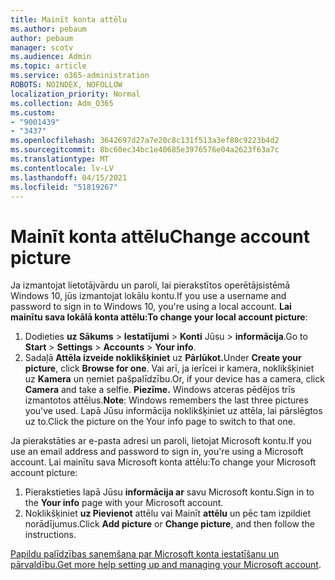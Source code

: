 ```yaml
---
title: Mainīt konta attēlu
ms.author: pebaum
author: pebaum
manager: scotv
ms.audience: Admin
ms.topic: article
ms.service: o365-administration
ROBOTS: NOINDEX, NOFOLLOW
localization_priority: Normal
ms.collection: Adm_O365
ms.custom:
- "9001439"
- "3437"
ms.openlocfilehash: 3642697d27a7e20c8c131f513a3ef80c9223b4d2
ms.sourcegitcommit: 8bc60ec34bc1e40685e3976576e04a2623f63a7c
ms.translationtype: MT
ms.contentlocale: lv-LV
ms.lasthandoff: 04/15/2021
ms.locfileid: "51819267"
---
```

# <a name="change-account-picture"></a><span data-ttu-id="9d940-102">Mainīt konta attēlu</span><span class="sxs-lookup"><span data-stu-id="9d940-102">Change account picture</span></span>

<span data-ttu-id="9d940-103">Ja izmantojat lietotājvārdu un paroli, lai pierakstītos operētājsistēmā Windows 10, jūs izmantojat lokālu kontu.</span><span class="sxs-lookup"><span data-stu-id="9d940-103">If you use a username and password to sign in to Windows 10, you're using a local account.</span></span> <span data-ttu-id="9d940-104">**Lai mainītu sava lokālā konta attēlu:**</span><span class="sxs-lookup"><span data-stu-id="9d940-104">**To change your local account picture**:</span></span>

1. <span data-ttu-id="9d940-105">Dodieties **uz Sākums**  >  **Iestatījumi**  >  **Konti** Jūsu  >  **informācija**.</span><span class="sxs-lookup"><span data-stu-id="9d940-105">Go to **Start** > **Settings** > **Accounts** > **Your info**.</span></span>
2. <span data-ttu-id="9d940-106">Sadaļā **Attēla izveide noklikšķiniet** uz **Pārlūkot.**</span><span class="sxs-lookup"><span data-stu-id="9d940-106">Under **Create your picture**, click **Browse for one**.</span></span> <span data-ttu-id="9d940-107">Vai arī, ja ierīcei ir kamera, noklikšķiniet uz **Kamera** un ņemiet pašpalīdzību.</span><span class="sxs-lookup"><span data-stu-id="9d940-107">Or, if your device has a camera, click **Camera** and take a selfie.</span></span> 
    <span data-ttu-id="9d940-108">**Piezīme.** Windows atceras pēdējos trīs izmantotos attēlus.</span><span class="sxs-lookup"><span data-stu-id="9d940-108">**Note**: Windows remembers the last three pictures you've used.</span></span> <span data-ttu-id="9d940-109">Lapā Jūsu informācija noklikšķiniet uz attēla, lai pārslēgtos uz to.</span><span class="sxs-lookup"><span data-stu-id="9d940-109">Click the picture on the Your info page to switch to that one.</span></span>

<span data-ttu-id="9d940-110">Ja pierakstāties ar e-pasta adresi un paroli, lietojat Microsoft kontu.</span><span class="sxs-lookup"><span data-stu-id="9d940-110">If you use an email address and password to sign in, you're using a Microsoft account.</span></span> <span data-ttu-id="9d940-111">Lai mainītu sava Microsoft konta attēlu:</span><span class="sxs-lookup"><span data-stu-id="9d940-111">To change your Microsoft account picture:</span></span>

1. <span data-ttu-id="9d940-112">Pierakstieties lapā Jūsu **informācija ar** savu Microsoft kontu.</span><span class="sxs-lookup"><span data-stu-id="9d940-112">Sign in to the **Your info** page with your Microsoft account.</span></span>
2. <span data-ttu-id="9d940-113">Noklikšķiniet **uz Pievienot** attēlu vai Mainīt **attēlu** un pēc tam izpildiet norādījumus.</span><span class="sxs-lookup"><span data-stu-id="9d940-113">Click **Add picture** or **Change picture**, and then follow the instructions.</span></span>

<span data-ttu-id="9d940-114">[Papildu palīdzības saņemšana par Microsoft konta iestatīšanu un pārvaldību.](https://support.microsoft.com/products/microsoft-account?category=manage-account)</span><span class="sxs-lookup"><span data-stu-id="9d940-114">[Get more help setting up and managing your Microsoft account](https://support.microsoft.com/products/microsoft-account?category=manage-account).</span></span>
